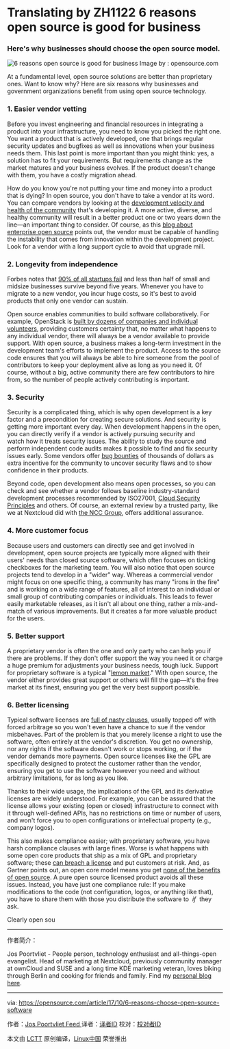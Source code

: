 Translating by ZH1122 6 reasons open source is good for business
============================================================

### Here's why businesses should choose the open source model.

![6 reasons open source is good for business](https://opensource.com/sites/default/files/styles/image-full-size/public/lead-images/BUSINESS_openseries.png?itok=rCtTDz5G "6 reasons open source is good for business")
Image by : opensource.com

At a fundamental level, open source solutions are better than proprietary ones. Want to know why? Here are six reasons why businesses and government organizations benefit from using open source technology.

### 1\. Easier vendor vetting

Before you invest engineering and financial resources in integrating a product into your infrastructure, you need to know you picked the right one. You want a product that is actively developed, one that brings regular security updates and bugfixes as well as innovations when your business needs them. This last point is more important than you might think: yes, a solution has to fit your requirements. But requirements change as the market matures and your business evolves. If the product doesn't change with them, you have a costly migration ahead.

How do you know you're not putting your time and money into a product that is dying? In open source, you don't have to take a vendor at its word. You can compare vendors by looking at the [development velocity and health of the community][3] that's developing it. A more active, diverse, and healthy community will result in a better product one or two years down the line—an important thing to consider. Of course, as this [blog about enterprise open source][4] points out, the vendor must be capable of handling the instability that comes from innovation within the development project. Look for a vendor with a long support cycle to avoid that upgrade mill.

### 2\. Longevity from independence

Forbes notes that [90% of all startups fail][5] and less than half of small and midsize businesses survive beyond five years. Whenever you have to migrate to a new vendor, you incur huge costs, so it's best to avoid products that only one vendor can sustain.

Open source enables communities to build software collaboratively. For example, OpenStack is [built by dozens of companies and individual volunteers][6], providing customers certainty that, no matter what happens to any individual vendor, there will always be a vendor available to provide support. With open source, a business makes a long-term investment in the development team's efforts to implement the product. Access to the source code ensures that you will always be able to hire someone from the pool of contributors to keep your deployment alive as long as you need it. Of course, without a big, active community there are few contributors to hire from, so the number of people actively contributing is important.

### 3\. Security

Security is a complicated thing, which is why open development is a key factor and a precondition for creating secure solutions. And security is getting more important every day. When development happens in the open, you can directly verify if a vendor is actively pursuing security and watch how it treats security issues. The ability to study the source and perform independent code audits makes it possible to find and fix security issues early. Some vendors offer [bug bounties][7] of thousands of dollars as extra incentive for the community to uncover security flaws and to show confidence in their products.

Beyond code, open development also means open processes, so you can check and see whether a vendor follows baseline industry-standard development processes recommended by ISO27001, [Cloud Security Principles][8] and others. Of course, an external review by a trusted party, like we at Nextcloud did with [the NCC Group][9], offers additional assurance.

### 4\. More customer focus

Because users and customers can directly see and get involved in development, open source projects are typically more aligned with their users' needs than closed source software, which often focuses on ticking checkboxes for the marketing team. You will also notice that open source projects tend to develop in a "wider" way. Whereas a commercial vendor might focus on one specific thing, a community has many "irons in the fire" and is working on a wide range of features, all of interest to an individual or small group of contributing companies or individuals. This leads to fewer easily marketable releases, as it isn't all about one thing, rather a mix-and-match of various improvements. But it creates a far more valuable product for the users.

### 5\. Better support

A proprietary vendor is often the one and only party who can help you if there are problems. If they don't offer support the way you need it or charge a huge premium for adjustments your business needs, tough luck. Support for proprietary software is a typical "[lemon market][10]." With open source, the vendor either provides great support or others will fill the gap—it's the free market at its finest, ensuring you get the very best support possible.

### 6\. Better licensing

Typical software licenses are [full of nasty clauses][11], usually topped off with forced arbitrage so you won't even have a chance to sue if the vendor misbehaves. Part of the problem is that you merely license a right to use the software, often entirely at the vendor's discretion. You get no ownership, nor any rights if the software doesn't work or stops working, or if the vendor demands more payments. Open source licenses like the GPL are specifically designed to protect the customer rather than the vendor, ensuring you get to use the software however you need and without arbitrary limitations, for as long as you like.

Thanks to their wide usage, the implications of the GPL and its derivative licenses are widely understood. For example, you can be assured that the license allows your existing (open or closed) infrastructure to connect with it through well-defined APIs, has no restrictions on time or number of users, and won't force you to open configurations or intellectual property (e.g., company logos).

This also makes compliance easier; with proprietary software, you have harsh compliance clauses with large fines. Worse is what happens with some open core products that ship as a mix of GPL and proprietary software; these [can breach a license][12] and put customers at risk. And, as Gartner points out, an open core model means you get [none of the benefits of open source][13]. A pure open source licensed product avoids all these issues. Instead, you have just one compliance rule: If you make modifications to the code (not configuration, logos, or anything like that), you have to share them with those you distribute the software to  _if_  they ask.

Clearly open sou

--------------------------------------------------------------------------------

作者简介：

Jos Poortvliet - People person, technology enthusiast and all-things-open evangelist. Head of marketing at Nextcloud, previously community manager at ownCloud and SUSE and a long time KDE marketing veteran, loves biking through Berlin and cooking for friends and family. Find my [personal blog here][16].

-----------------

via: https://opensource.com/article/17/10/6-reasons-choose-open-source-software

作者：[Jos Poortvliet Feed ][a]
译者：[译者ID](https://github.com/译者ID)
校对：[校对者ID](https://github.com/校对者ID)

本文由 [LCTT](https://github.com/LCTT/TranslateProject) 原创编译，[Linux中国](https://linux.cn/) 荣誉推出

[a]:https://opensource.com/users/jospoortvliet
[1]:https://opensource.com/article/17/10/6-reasons-choose-open-source-software?rate=um7KfpRlV5lROQDtqJVlU4y8lBa9rsZ0-yr2aUd8fXY
[2]:https://opensource.com/user/27446/feed
[3]:https://nextcloud.com/blog/nextcloud-the-most-active-open-source-file-sync-and-share-project/
[4]:http://www.redhat-cloudstrategy.com/open-source-for-business-people/
[5]:http://www.forbes.com/sites/neilpatel/2015/01/16/90-of-startups-will-fail-heres-what-you-need-to-know-about-the-10/
[6]:http://stackalytics.com/
[7]:https://hackerone.com/nextcloud
[8]:https://www.ncsc.gov.uk/guidance/implementing-cloud-security-principles
[9]:https://nextcloud.com/secure
[10]:https://en.wikipedia.org/wiki/The_Market_for_Lemons
[11]:http://boingboing.net/2016/11/01/why-are-license-agreements.html
[12]:https://www.gnu.org/licenses/gpl-faq.en.html#GPLPluginsInNF
[13]:http://blogs.gartner.com/brian_prentice/2010/03/31/open-core-the-emperors-new-clothes/
[14]:https://opensource.com/users/jospoortvliet
[15]:https://opensource.com/users/jospoortvliet
[16]:http://blog.jospoortvliet.com/
